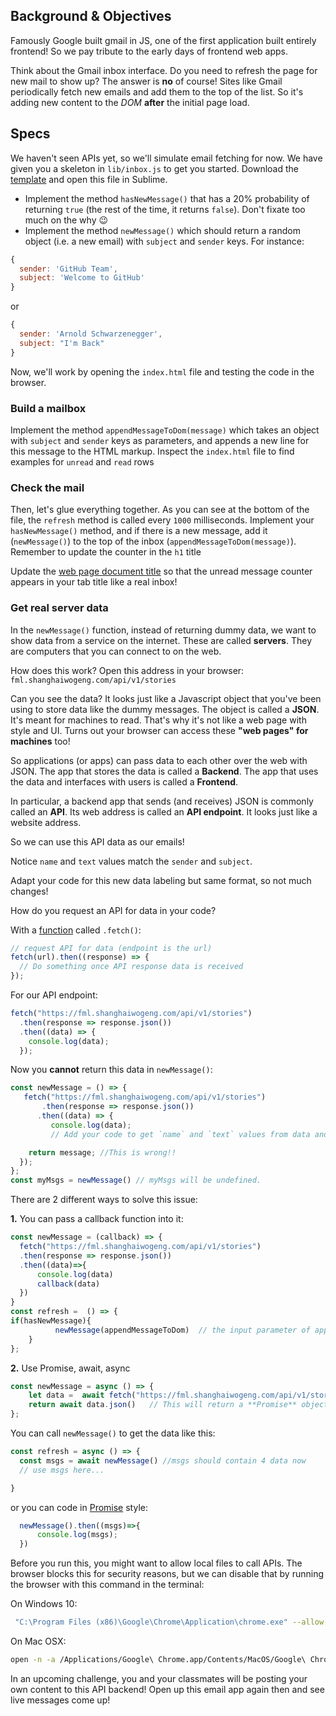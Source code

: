 ## Background & Objectives

Famously Google built gmail in JS, one of the first application built entirely frontend! So we pay tribute to the early days of frontend web apps.

Think about the Gmail inbox interface. Do you need to refresh the page for new mail to show up? The answer is **no** of course! Sites like Gmail periodically fetch new emails and add them to the top of the list. So it's adding new content to the _DOM_ **after** the initial page load.

## Specs

We haven't seen APIs yet, so we'll simulate email fetching for now. We have given you a skeleton in `lib/inbox.js` to get you started. Download the [template](https://github.com/lewagon/china-product/raw/master/02-javascript/challenges/05-Fake-Inbox.zip) and open this file in Sublime.

- Implement the method `hasNewMessage()` that has a 20% probability of returning `true` (the rest of the time, it returns `false`). Don't fixate too much on the why 😉
- Implement the method `newMessage()` which should return a random object (i.e. a new email) with `subject` and `sender` keys. For instance:

```js
{
  sender: 'GitHub Team',
  subject: 'Welcome to GitHub'
}
```

or

```js
{
  sender: 'Arnold Schwarzenegger',
  subject: "I'm Back"
}
```


Now, we'll work by opening the `index.html` file and testing the code in the browser.



### Build a mailbox

Implement the method `appendMessageToDom(message)` which takes an object with `subject` and `sender` keys as parameters, and appends a new line for this message to the HTML markup. Inspect the `index.html` file to find examples for `unread` and `read` rows



### Check the mail

Then, let's glue everything together. As you can see at the bottom of the file, the `refresh` method is called every `1000` milliseconds. Implement your `hasNewMessage()` method, and if there is a new message, add it (`newMessage()`) to the top of the inbox (`appendMessageToDom(message)`). Remember to update the counter in the `h1` title

Update the [web page document title](https://developer.mozilla.org/en-US/docs/Web/API/Document/title) so that the unread message counter appears in your tab title like a real inbox!



### Get real server data

In the `newMessage()` function, instead of returning dummy data, we want to show data from a service on the internet. These are called **servers**. They are computers that you can connect to on the web.

How does this work? Open this address in your browser: `fml.shanghaiwogeng.com/api/v1/stories`







Can you see the data? It looks just like a Javascript object that you've been using to store data like the dummy messages. The object is called a  **JSON**. It's meant for machines to read. That's why it's not like a web page with style and UI. Turns out your browser can access these **"web pages" for machines** too!



So applications (or apps) can pass data to each other over the web with JSON. The app that stores the data is called a **Backend**. The app that uses the data and interfaces with users is called a **Frontend**.

In particular, a backend app that sends (and receives) JSON is commonly called an **API**. Its web address is called an **API endpoint**. It looks just like a website address.



So we can use this API data as our emails!

Notice  `name` and `text` values match the `sender` and `subject`.

Adapt your code for this new data labeling but same format, so not much changes!

How do you request an API for data in your code?

With a [function](https://developer.mozilla.org/en-US/docs/Web/API/Fetch_API/Using_Fetch) called `.fetch()`:

```js
// request API for data (endpoint is the url)
fetch(url).then((response) => {
  // Do something once API response data is received
});
```

For our API endpoint:

```js
fetch("https://fml.shanghaiwogeng.com/api/v1/stories")
  .then(response => response.json())
  .then((data) => {
    console.log(data);
  });
```

Now you **cannot** return this data in `newMessage()`:

```js
const newMessage = () => {
   fetch("https://fml.shanghaiwogeng.com/api/v1/stories")
       .then(response => response.json())
      .then((data) => {
         console.log(data);
         // Add your code to get `name` and `text` values from data and put into the `sender` and `subject` message object.

    return message; //This is wrong!! 
  });
};
const myMsgs = newMessage() // myMsgs will be undefined.
```
There are 2 different ways to solve this issue:

**1.**  You can pass a callback function into it:

```js
const newMessage = (callback) => {
  fetch("https://fml.shanghaiwogeng.com/api/v1/stories")
  .then(response => response.json())
  .then((data)=>{
      console.log(data)
      callback(data)
  })
}
const refresh =  () => {
if(hasNewMessage){
		  newMessage(appendMessageToDom)  // the input parameter of appendMessageToDom should be all the data fetched from API
	}
};
```

**2.** Use Promise, await, async

```js
const newMessage = async () => {
	let data =  await fetch("https://fml.shanghaiwogeng.com/api/v1/stories")
	return await data.json()   // This will return a **Promise** object
};
```

You can call `newMessage()` to get the data like this:
```js
const refresh = async () => {
  const msgs = await newMessage() //msgs should contain 4 data now
  // use msgs here...

}
```
or you can code in [Promise](https://javascript.info/promise-basics) style:
```js
  newMessage().then((msgs)=>{
      console.log(msgs);
  })
```


Before you run this, you might want to allow local files to call APIs. The browser blocks this for security reasons, but we can disable that by running the browser with this command in the terminal:


On Windows 10:
```bash
 "C:\Program Files (x86)\Google\Chrome\Application\chrome.exe" --allow-file-access-from-files --allow-file-access --allow-cross-origin-auth-prompt
```

On Mac OSX:

```bash
open -n -a /Applications/Google\ Chrome.app/Contents/MacOS/Google\ Chrome --args --allow-file-access-from-files --allow-file-access --allow-cross-origin-auth-prompt
```

In an upcoming challenge, you and your classmates will be posting your own content to this API backend! Open up this email app again then and see live messages come up!
